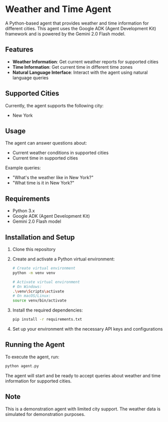 # Weather and Time Agent

A Python-based agent that provides weather and time information for different cities. This agent uses the Google ADK (Agent Development Kit) framework and is powered by the Gemini 2.0 Flash model.

## Features

- **Weather Information**: Get current weather reports for supported cities
- **Time Information**: Get current time in different time zones
- **Natural Language Interface**: Interact with the agent using natural language queries

## Supported Cities

Currently, the agent supports the following city:
- New York

## Usage

The agent can answer questions about:
- Current weather conditions in supported cities
- Current time in supported cities

Example queries:
- "What's the weather like in New York?"
- "What time is it in New York?"

## Requirements

- Python 3.x
- Google ADK (Agent Development Kit)
- Gemini 2.0 Flash model

## Installation and Setup

1. Clone this repository
2. Create and activate a Python virtual environment:
   ```bash
   # Create virtual environment
   python -m venv venv

   # Activate virtual environment
   # On Windows:
   .\venv\Scripts\activate
   # On macOS/Linux:
   source venv/bin/activate
   ```

3. Install the required dependencies:
   ```bash
   pip install -r requirements.txt
   ```

4. Set up your environment with the necessary API keys and configurations

## Running the Agent

To execute the agent, run:
```bash
python agent.py
```

The agent will start and be ready to accept queries about weather and time information for supported cities.

## Note

This is a demonstration agent with limited city support. The weather data is simulated for demonstration purposes. 